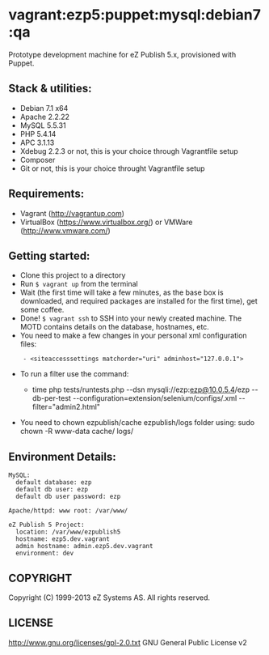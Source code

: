 # vagrant:ezp5:puppet:mysql:debian7:qa

Prototype development machine for eZ Publish 5.x, provisioned with Puppet.

## Stack & utilities:

- Debian 7.1 x64
- Apache 2.2.22
- MySQL 5.5.31
- PHP 5.4.14
- APC 3.1.13
- Xdebug 2.2.3 or not, this is your choice through Vagrantfile setup
- Composer
- Git or not, this is your choice throught Vagrantfile setup

## Requirements:

- Vagrant (http://vagrantup.com)
- VirtualBox (https://www.virtualbox.org/) or VMWare (http://www.vmware.com/)

## Getting started:

- Clone this project to a directory 
- Run `$ vagrant up` from the terminal
- Wait (the first time will take a few minutes, as the base box is downloaded, and required packages are installed for the first time), get some coffee.
- Done! `$ vagrant ssh` to SSH into your newly created machine. The MOTD contains details on the database, hostnames, etc.
- You need to make a few changes in your personal xml configuration files:

```    
    - <siteaccesssettings matchorder="uri" adminhost="127.0.0.1">
```
- To run a filter use the command:
    - time php tests/runtests.php --dsn mysqli://ezp:ezp@10.0.5.4/ezp --db-per-test --configuration=extension/selenium/configs/<CONFIGURATION>.xml --filter="admin2.html"

- You need to chown ezpublish/cache ezpublish/logs folder using: sudo chown -R www-data cache/ logs/

## Environment Details:

```
MySQL:
  default database: ezp
  default db user: ezp
  default db user password: ezp

Apache/httpd: www root: /var/www/

eZ Publish 5 Project:
  location: /var/www/ezpublish5
  hostname: ezp5.dev.vagrant
  admin hostname: admin.ezp5.dev.vagrant
  environment: dev
```

## COPYRIGHT
Copyright (C) 1999-2013 eZ Systems AS. All rights reserved.

## LICENSE
http://www.gnu.org/licenses/gpl-2.0.txt GNU General Public License v2